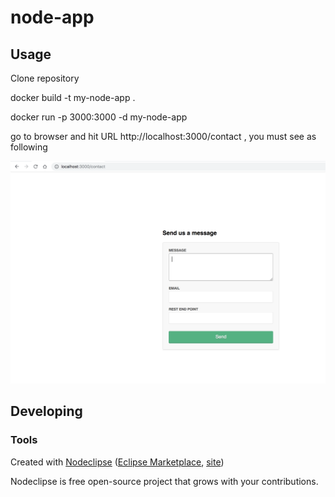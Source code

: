 

# node-app



## Usage

Clone repository 

docker build -t my-node-app .

docker run -p 3000:3000 -d my-node-app

go to browser and hit URL http://localhost:3000/contact , you must see as following 

![Screenshot](landing_page.png)

## Developing



### Tools

Created with [Nodeclipse](https://github.com/Nodeclipse/nodeclipse-1)
 ([Eclipse Marketplace](http://marketplace.eclipse.org/content/nodeclipse), [site](http://www.nodeclipse.org))   

Nodeclipse is free open-source project that grows with your contributions.

